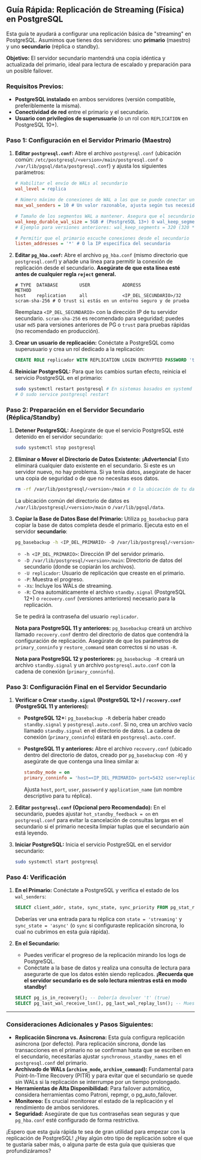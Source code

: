 ## Guía Rápida: Replicación de Streaming (Física) en PostgreSQL

Esta guía te ayudará a configurar una replicación básica de "streaming" en PostgreSQL. Asumimos que tienes dos servidores: uno **primario** (maestro) y uno **secundario** (réplica o standby).

**Objetivo:** El servidor secundario mantendrá una copia idéntica y actualizada del primario, ideal para lectura de escalado y preparación para un posible failover.

### Requisitos Previos:

* **PostgreSQL instalado** en ambos servidores (versión compatible, preferiblemente la misma).
* **Conectividad de red** entre el primario y el secundario.
* **Usuario con privilegios de superusuario** (o un rol con `REPLICATION` en PostgreSQL 10+).

### Paso 1: Configuración en el Servidor Primario (Maestro)

1.  **Editar `postgresql.conf`:**
    Abre el archivo `postgresql.conf` (ubicación común: `/etc/postgresql/<version>/main/postgresql.conf` o `/var/lib/pgsql/data/postgresql.conf`) y ajusta los siguientes parámetros:

    ```ini
    # Habilitar el envío de WALs al secundario
    wal_level = replica

    # Número máximo de conexiones de WAL a las que se puede conectar un servidor en espera
    max_wal_senders = 10 # Un valor razonable, ajusta según tus necesidades

    # Tamaño de los segmentos WAL a mantener. Asegura que el secundario no se quede sin WALs
    wal_keep_durable_wal_size = 5GB # (PostgreSQL 13+) O wal_keep_segments para versiones anteriores (ej: 512, cada segmento es 16MB)
    # Ejemplo para versiones anteriores: wal_keep_segments = 320 (320 * 16MB = 5GB aprox)

    # Permitir que el primario escuche conexiones desde el secundario
    listen_addresses = '*' # O la IP específica del secundario
    ```

2.  **Editar `pg_hba.conf`:**
    Abre el archivo `pg_hba.conf` (mismo directorio que `postgresql.conf`) y añade una línea para permitir la conexión de replicación desde el secundario. **Asegúrate de que esta línea esté antes de cualquier regla `reject` general.**

    ```
    # TYPE  DATABASE        USER            ADDRESS                 METHOD
    host    replication     all             <IP_DEL_SECUNDARIO>/32  scram-sha-256 # O trust si estás en un entorno seguro y de prueba
    ```
    Reemplaza `<IP_DEL_SECUNDARIO>` con la dirección IP de tu servidor secundario. `scram-sha-256` es recomendado para seguridad; puedes usar `md5` para versiones anteriores de PG o `trust` para pruebas rápidas (no recomendado en producción).

3.  **Crear un usuario de replicación:**
    Conéctate a PostgreSQL como superusuario y crea un rol dedicado a la replicación:

    ```sql
    CREATE ROLE replicador WITH REPLICATION LOGIN ENCRYPTED PASSWORD 'tu_contraseña_segura';
    ```

4.  **Reiniciar PostgreSQL:**
    Para que los cambios surtan efecto, reinicia el servicio PostgreSQL en el primario:

    ```bash
    sudo systemctl restart postgresql # En sistemas basados en systemd (Ubuntu/Debian/RHEL 7+)
    # O sudo service postgresql restart
    ```

### Paso 2: Preparación en el Servidor Secundario (Réplica/Standby)

1.  **Detener PostgreSQL:**
    Asegúrate de que el servicio PostgreSQL esté detenido en el servidor secundario:

    ```bash
    sudo systemctl stop postgresql
    ```

2.  **Eliminar o Mover el Directorio de Datos Existente:**
    **¡Advertencia!** Esto eliminará cualquier dato existente en el secundario. Si este es un servidor nuevo, no hay problema. Si ya tenía datos, asegúrate de hacer una copia de seguridad o de que no necesitas esos datos.

    ```bash
    rm -rf /var/lib/postgresql/<version>/main # O la ubicación de tu data directory
    ```
    La ubicación común del directorio de datos es `/var/lib/postgresql/<version>/main` o `/var/lib/pgsql/data`.

3.  **Copiar la Base de Datos Base del Primario:**
    Utiliza `pg_basebackup` para copiar la base de datos completa desde el primario. Ejecuta esto en el servidor **secundario**:

    ```bash
    pg_basebackup -h <IP_DEL_PRIMARIO> -D /var/lib/postgresql/<version>/main -U replicador -P -Xs -R
    ```
    * `-h <IP_DEL_PRIMARIO>`: Dirección IP del servidor primario.
    * `-D /var/lib/postgresql/<version>/main`: Directorio de datos del secundario (donde se copiarán los archivos).
    * `-U replicador`: Usuario de replicación que creaste en el primario.
    * `-P`: Muestra el progreso.
    * `-Xs`: Incluye los WALs de streaming.
    * `-R`: Crea automáticamente el archivo `standby.signal` (PostgreSQL 12+) o `recovery.conf` (versiones anteriores) necesario para la replicación.

    Se te pedirá la contraseña del usuario `replicador`.

    **Nota para PostgreSQL 11 y anteriores:** `pg_basebackup` creará un archivo llamado `recovery.conf` dentro del directorio de datos que contendrá la configuración de replicación. Asegúrate de que los parámetros de `primary_conninfo` y `restore_command` sean correctos si no usas `-R`.

    **Nota para PostgreSQL 12 y posteriores:** `pg_basebackup -R` creará un archivo `standby.signal` y un archivo `postgresql.auto.conf` con la cadena de conexión (`primary_conninfo`).

### Paso 3: Configuración Final en el Servidor Secundario

1.  **Verificar o Crear `standby.signal` (PostgreSQL 12+) / `recovery.conf` (PostgreSQL 11 y anteriores):**
    * **PostgreSQL 12+:** `pg_basebackup -R` debería haber creado `standby.signal` y `postgresql.auto.conf`. Si no, crea un archivo vacío llamado `standby.signal` en el directorio de datos. La cadena de conexión (`primary_conninfo`) estará en `postgresql.auto.conf`.
    * **PostgreSQL 11 y anteriores:** Abre el archivo `recovery.conf` (ubicado dentro del directorio de datos, creado por `pg_basebackup` con `-R`) y asegúrate de que contenga una línea similar a:

        ```ini
        standby_mode = on
        primary_conninfo = 'host=<IP_DEL_PRIMARIO> port=5432 user=replicador password=tu_contraseña_segura application_name=mi_replica'
        ```
        Ajusta `host`, `port`, `user`, `password` y `application_name` (un nombre descriptivo para tu réplica).

2.  **Editar `postgresql.conf` (Opcional pero Recomendado):**
    En el secundario, puedes ajustar `hot_standby_feedback = on` en `postgresql.conf` para evitar la cancelación de consultas largas en el secundario si el primario necesita limpiar tuplas que el secundario aún está leyendo.

3.  **Iniciar PostgreSQL:**
    Inicia el servicio PostgreSQL en el servidor secundario:

    ```bash
    sudo systemctl start postgresql
    ```

### Paso 4: Verificación

1.  **En el Primario:**
    Conéctate a PostgreSQL y verifica el estado de los `wal_senders`:

    ```sql
    SELECT client_addr, state, sync_state, sync_priority FROM pg_stat_replication;
    ```
    Deberías ver una entrada para tu réplica con `state = 'streaming'` y `sync_state = 'async'` (o `sync` si configuraste replicación síncrona, lo cual no cubrimos en esta guía rápida).

2.  **En el Secundario:**
    * Puedes verificar el progreso de la replicación mirando los logs de PostgreSQL.
    * Conéctate a la base de datos y realiza una consulta de lectura para asegurarte de que los datos estén siendo replicados. **¡Recuerda que el servidor secundario es de solo lectura mientras está en modo standby!**

    ```sql
    SELECT pg_is_in_recovery(); -- Debería devolver 't' (true)
    SELECT pg_last_wal_receive_lsn(), pg_last_wal_replay_lsn(); -- Muestra la posición del WAL recibida y aplicada
    ```

---

### Consideraciones Adicionales y Pasos Siguientes:

* **Replicación Síncrona vs. Asíncrona:** Esta guía configura replicación asíncrona (por defecto). Para replicación síncrona, donde las transacciones en el primario no se confirman hasta que se escriben en el secundario, necesitarías ajustar `synchronous_standby_names` en el `postgresql.conf` del primario.
* **Archivado de WALs (`archive_mode`, `archive_command`):** Fundamental para Point-In-Time Recovery (PITR) y para evitar que el secundario se quede sin WALs si la replicación se interrumpe por un tiempo prolongado.
* **Herramientas de Alta Disponibilidad:** Para failover automático, considera herramientas como Patroni, repmgr, o pg_auto_failover.
* **Monitoreo:** Es crucial monitorear el estado de la replicación y el rendimiento de ambos servidores.
* **Seguridad:** Asegúrate de que tus contraseñas sean seguras y que `pg_hba.conf` esté configurado de forma restrictiva.

¡Espero que esta guía rápida te sea de gran utilidad para empezar con la replicación de PostgreSQL! ¿Hay algún otro tipo de replicación sobre el que te gustaría saber más, o alguna parte de esta guía que quisieras que profundizáramos?
